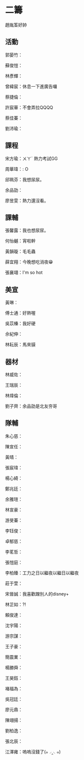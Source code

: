 # 二籌
趙胤筌好帥
## 活動

郭晏竹：

蘇俊愷：

林彥輝：

曾緯宸：休息一下進廣告囉

蔡捷倫：

許宸華：不會弄拉QQQQ

蔡佳蓁：

劉沛瑜：

## 課程

宋方瑜：ㄨㄚˊ 熱力考試GG

周華瑋：: O

邱珮芬：我想尿尿。

余品劭：

廖昱雯：熱力還沒看。

## 課輔

張馨露：我也想尿尿。

何怡樾：宵啦幹

黃韻璇：毛毛蟲

薛宜翔：今晚想吃消夜😁

張襄翊：I'm so hot

## 美宣

黃琳：

傅士通：好熱喔

吳苡榛：我好硬

佘紀伸：

林耘辰：馬來貘

## 器材

林威佐：

王瑞辰：

林煒倫：

劉子齊：余品劭是北友夯哥

## 隊輔

朱心慈：

陳宣任：

黃晴：

張宸瑋：

楊心綺：

鄭兆廷：

余雅瑄：

林宣豪：

游旻蓁：

李钰俊：

卓郁慈：

李茗哲：

張愷庭：

李柏臻：工力之日以繼夜以繼日以繼夜

莊于萱：

宋晉誠：我喜歡蹭別人的disney+

林芷如：?!

賴俊達：

沈宇陽：

游宗謀：

王子豪：

簡震業：

楊勝舜：

王昊鈺：

褚福為：

吳冠廷：

廖元鼎：

陳翊揚：

劉柏逸：

張北辰：

江澤雍：嗚嗚沒錢了(๑◞‸◟๑)
